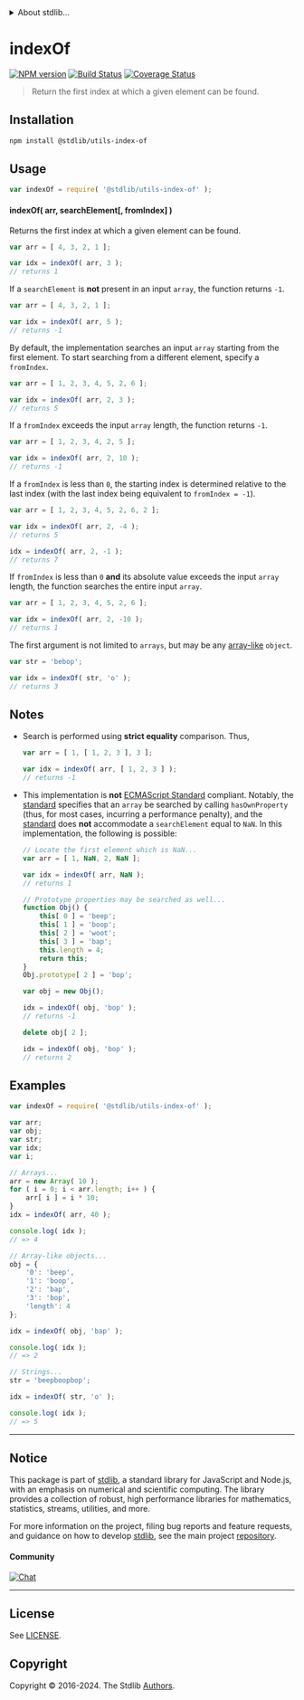 <!--

@license Apache-2.0

Copyright (c) 2018 The Stdlib Authors.

Licensed under the Apache License, Version 2.0 (the "License");
you may not use this file except in compliance with the License.
You may obtain a copy of the License at

   http://www.apache.org/licenses/LICENSE-2.0

Unless required by applicable law or agreed to in writing, software
distributed under the License is distributed on an "AS IS" BASIS,
WITHOUT WARRANTIES OR CONDITIONS OF ANY KIND, either express or implied.
See the License for the specific language governing permissions and
limitations under the License.

-->


<details>
  <summary>
    About stdlib...
  </summary>
  <p>We believe in a future in which the web is a preferred environment for numerical computation. To help realize this future, we've built stdlib. stdlib is a standard library, with an emphasis on numerical and scientific computation, written in JavaScript (and C) for execution in browsers and in Node.js.</p>
  <p>The library is fully decomposable, being architected in such a way that you can swap out and mix and match APIs and functionality to cater to your exact preferences and use cases.</p>
  <p>When you use stdlib, you can be absolutely certain that you are using the most thorough, rigorous, well-written, studied, documented, tested, measured, and high-quality code out there.</p>
  <p>To join us in bringing numerical computing to the web, get started by checking us out on <a href="https://github.com/stdlib-js/stdlib">GitHub</a>, and please consider <a href="https://opencollective.com/stdlib">financially supporting stdlib</a>. We greatly appreciate your continued support!</p>
</details>

# indexOf

[![NPM version][npm-image]][npm-url] [![Build Status][test-image]][test-url] [![Coverage Status][coverage-image]][coverage-url] <!-- [![dependencies][dependencies-image]][dependencies-url] -->

> Return the first index at which a given element can be found.

<section class="installation">

## Installation

```bash
npm install @stdlib/utils-index-of
```

</section>

<section class="usage">

## Usage

```javascript
var indexOf = require( '@stdlib/utils-index-of' );
```

#### indexOf( arr, searchElement\[, fromIndex] )

Returns the first index at which a given element can be found.

```javascript
var arr = [ 4, 3, 2, 1 ];

var idx = indexOf( arr, 3 );
// returns 1
```

If a `searchElement` is **not** present in an input `array`, the function returns `-1`.

```javascript
var arr = [ 4, 3, 2, 1 ];

var idx = indexOf( arr, 5 );
// returns -1
```

By default, the implementation searches an input `array` starting from the first element. To start searching from a different element, specify a `fromIndex`.

```javascript
var arr = [ 1, 2, 3, 4, 5, 2, 6 ];

var idx = indexOf( arr, 2, 3 );
// returns 5
```

If a `fromIndex` exceeds the input `array` length, the function returns `-1`.

```javascript
var arr = [ 1, 2, 3, 4, 2, 5 ];

var idx = indexOf( arr, 2, 10 );
// returns -1
```

If a `fromIndex` is less than `0`, the starting index is determined relative to the last index (with the last index being equivalent to `fromIndex = -1`).

```javascript
var arr = [ 1, 2, 3, 4, 5, 2, 6, 2 ];

var idx = indexOf( arr, 2, -4 );
// returns 5

idx = indexOf( arr, 2, -1 );
// returns 7
```

If `fromIndex` is less than `0` **and** its absolute value exceeds the input `array` length, the function searches the entire input `array`.

```javascript
var arr = [ 1, 2, 3, 4, 5, 2, 6 ];

var idx = indexOf( arr, 2, -10 );
// returns 1
```

The first argument is not limited to `arrays`, but may be any [array-like][@stdlib/assert/is-array-like] `object`.

```javascript
var str = 'bebop';

var idx = indexOf( str, 'o' );
// returns 3
```

</section>

<!-- /.usage -->

<section class="notes">

## Notes

-   Search is performed using **strict equality** comparison. Thus,

    ```javascript
    var arr = [ 1, [ 1, 2, 3 ], 3 ];

    var idx = indexOf( arr, [ 1, 2, 3 ] );
    // returns -1
    ```

-   This implementation is **not** [ECMAScript Standard][ecma-262] compliant. Notably, the [standard][ecma-262] specifies that an `array` be searched by calling `hasOwnProperty` (thus, for most cases, incurring a performance penalty), and the [standard][ecma-262] does **not** accommodate a `searchElement` equal to `NaN`. In this implementation, the following is possible:

    ```javascript
    // Locate the first element which is NaN...
    var arr = [ 1, NaN, 2, NaN ];

    var idx = indexOf( arr, NaN );
    // returns 1

    // Prototype properties may be searched as well...
    function Obj() {
        this[ 0 ] = 'beep';
        this[ 1 ] = 'boop';
        this[ 2 ] = 'woot';
        this[ 3 ] = 'bap';
        this.length = 4;
        return this;
    }
    Obj.prototype[ 2 ] = 'bop';

    var obj = new Obj();

    idx = indexOf( obj, 'bop' );
    // returns -1

    delete obj[ 2 ];

    idx = indexOf( obj, 'bop' );
    // returns 2
    ```

</section>

<!-- /.notes -->

<section class="examples">

## Examples

<!-- eslint no-undef: "error" -->

```javascript
var indexOf = require( '@stdlib/utils-index-of' );

var arr;
var obj;
var str;
var idx;
var i;

// Arrays...
arr = new Array( 10 );
for ( i = 0; i < arr.length; i++ ) {
    arr[ i ] = i * 10;
}
idx = indexOf( arr, 40 );

console.log( idx );
// => 4

// Array-like objects...
obj = {
    '0': 'beep',
    '1': 'boop',
    '2': 'bap',
    '3': 'bop',
    'length': 4
};

idx = indexOf( obj, 'bap' );

console.log( idx );
// => 2

// Strings...
str = 'beepboopbop';

idx = indexOf( str, 'o' );

console.log( idx );
// => 5
```

</section>

<!-- /.examples -->

<!-- Section for related `stdlib` packages. Do not manually edit this section, as it is automatically populated. -->

<section class="related">

</section>

<!-- /.related -->

<!-- Section for all links. Make sure to keep an empty line after the `section` element and another before the `/section` close. -->


<section class="main-repo" >

* * *

## Notice

This package is part of [stdlib][stdlib], a standard library for JavaScript and Node.js, with an emphasis on numerical and scientific computing. The library provides a collection of robust, high performance libraries for mathematics, statistics, streams, utilities, and more.

For more information on the project, filing bug reports and feature requests, and guidance on how to develop [stdlib][stdlib], see the main project [repository][stdlib].

#### Community

[![Chat][chat-image]][chat-url]

---

## License

See [LICENSE][stdlib-license].


## Copyright

Copyright &copy; 2016-2024. The Stdlib [Authors][stdlib-authors].

</section>

<!-- /.stdlib -->

<!-- Section for all links. Make sure to keep an empty line after the `section` element and another before the `/section` close. -->

<section class="links">

[npm-image]: http://img.shields.io/npm/v/@stdlib/utils-index-of.svg
[npm-url]: https://npmjs.org/package/@stdlib/utils-index-of

[test-image]: https://github.com/stdlib-js/utils-index-of/actions/workflows/test.yml/badge.svg?branch=v0.2.0
[test-url]: https://github.com/stdlib-js/utils-index-of/actions/workflows/test.yml?query=branch:v0.2.0

[coverage-image]: https://img.shields.io/codecov/c/github/stdlib-js/utils-index-of/main.svg
[coverage-url]: https://codecov.io/github/stdlib-js/utils-index-of?branch=main

<!--

[dependencies-image]: https://img.shields.io/david/stdlib-js/utils-index-of.svg
[dependencies-url]: https://david-dm.org/stdlib-js/utils-index-of/main

-->

[chat-image]: https://img.shields.io/gitter/room/stdlib-js/stdlib.svg
[chat-url]: https://app.gitter.im/#/room/#stdlib-js_stdlib:gitter.im

[stdlib]: https://github.com/stdlib-js/stdlib

[stdlib-authors]: https://github.com/stdlib-js/stdlib/graphs/contributors

[umd]: https://github.com/umdjs/umd
[es-module]: https://developer.mozilla.org/en-US/docs/Web/JavaScript/Guide/Modules

[deno-url]: https://github.com/stdlib-js/utils-index-of/tree/deno
[deno-readme]: https://github.com/stdlib-js/utils-index-of/blob/deno/README.md
[umd-url]: https://github.com/stdlib-js/utils-index-of/tree/umd
[umd-readme]: https://github.com/stdlib-js/utils-index-of/blob/umd/README.md
[esm-url]: https://github.com/stdlib-js/utils-index-of/tree/esm
[esm-readme]: https://github.com/stdlib-js/utils-index-of/blob/esm/README.md
[branches-url]: https://github.com/stdlib-js/utils-index-of/blob/main/branches.md

[stdlib-license]: https://raw.githubusercontent.com/stdlib-js/utils-index-of/main/LICENSE

[ecma-262]: http://www.ecma-international.org/ecma-262/6.0/#sec-array.prototype.indexof

[@stdlib/assert/is-array-like]: https://www.npmjs.com/package/@stdlib/assert-is-array-like

</section>

<!-- /.links -->
